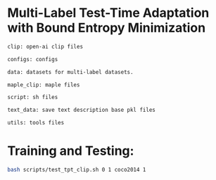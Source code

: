# Multi-Label Test-Time Adaptation with Bound Entropy Minimization


```bash
clip: open-ai clip files

configs: configs

data: datasets for multi-label datasets.

maple_clip: maple files

script: sh files

text_data: save text description base pkl files

utils: tools files
```

# **Training and Testing:**

```bash
bash scripts/test_tpt_clip.sh 0 1 coco2014 1
```